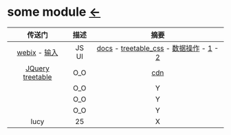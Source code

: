 # some module  [←](../index.md)

| 传送门 | 描述 | 摘要 |
|:---:|:---:|:---:|
| [webix](webix.html) - [输入](https://stackoverflow.com/questions/30570146/convert-java-arraylist-of-parent-child-relation-into-tree) | JS UI | [docs](https://docs.webix.com/desktop__getting_started.html) - [treetable_css](https://docs.webix.com/desktop__treetable_css.html) - [数据操作](https://docs.webix.com/desktop__data_object.html) - [1](https://docs.webix.com/tutorials__start_coding.html) - [2](https://snippet.webix.com/f6n436k8)|
| [JQuery treetable](http://ludo.cubicphuse.nl/jquery-treetable/#usage) | O_O | [cdn](https://cdnjs.com/libraries/jquery-treetable) |
| []() | O_O | Y |
| []() | O_O | Y |
| []() | O_O | Y |
| lucy | 25 | X |

